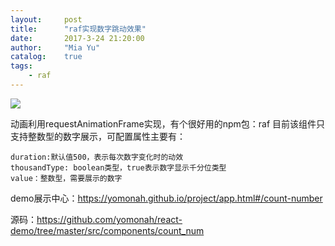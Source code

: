 ```yaml
---
layout:     post
title:      "raf实现数字跳动效果"
date:       2017-3-24 21:20:00
author:     "Mia Yu"
catalog: 	true
tags:
    - raf
---
```


![](https://yomonah.github.io/img/article-img/counter/count.gif)

动画利用requestAnimationFrame实现，有个很好用的npm包：raf
目前该组件只支持整数型的数字展示，可配置属性主要有：
```
duration:默认值500，表示每次数字变化时的动效
thousandType: boolean类型，true表示数字显示千分位类型
value：整数型，需要展示的数字
```

demo展示中心：https://yomonah.github.io/project/app.html#/count-number

源码：https://github.com/yomonah/react-demo/tree/master/src/components/count_num
